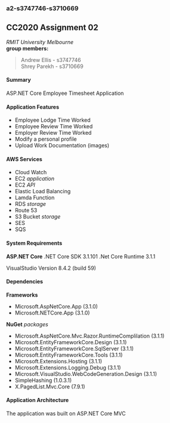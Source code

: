 ### a2-s3747746-s3710669
## CC2020 Assignment 02
*RMIT University Melbourne*
<br>**group members:**
> Andrew Ellis - s3747746
<br>Shrey Parekh - s3710669

#### Summary

ASP.NET Core Employee Timesheet Application

#### Application Features

- Employee Lodge Time Worked
- Employee Review Time Worked
- Employer Review Time Worked
- Modify a personal profile
- Upload Work Documentation (images)

#### AWS Services
- Cloud Watch
- EC2 *application*
- EC2 *API*
- Elastic Load Balancing
- Lamda Function
- RDS *storage*
- Route 53
- S3 Bucket *storage*
- SES
- SQS

#### System Requirements

**ASP.NET Core**
.NET Core SDK 3.1.101
.Net Core Runtime 3.1.1

VisualStudio Version 8.4.2 (build 59)

#### Dependencies

**Frameworks**
- Microsoft.AspNetCore.App (3.1.0)
- Microsoft.NETCore.App (3.1.0)

**NuGet** *packages*

- Microsoft.AspNetCore.Mvc.Razor.RuntimeComplilation (3.1.1)
- Microsoft.EntityFrameworkCore.Design (3.1.1)
- Microsoft.EntityFrameworkCore.SqlServer (3.1.1)
- Microsoft.EntityFrameworkCore.Tools (3.1.1)
- Microsoft.Extensions.Hosting (3.1.1)
- Microsoft.Extensions.Logging.Debug (3.1.1)
- Microsoft.VisualStudio.WebCodeGeneration.Design (3.1.1)
- SimpleHashing (1.0.3.1)
- X.PagedList.Mvc.Core (7.9.1)


#### Application Architecture
The application was built on ASP.NET Core MVC
